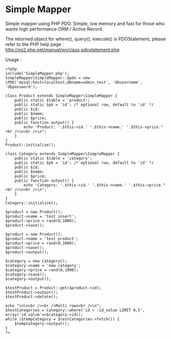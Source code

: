 Simple Mapper
=============
Simple mapper using PHP PDO. Simple, low memory and fast for those who wants high performance ORM / Active Record.

The returned object for where(), query(), execute() is PDOStatement, please refer to the PHP help page :
http://sg2.php.net/manual/en/class.pdostatement.php

Usage :
```
<?php
include('SimpleMapper.php');
SimpleMapper\SimpleMapper::$pdo = new \PDO('mysql:host=localhost;dbname=admin_test', 'dbusername', 'dbpassword');

class Product extends SimpleMapper\SimpleMapper {
	public static $table = 'product';
	public static $pk = 'id'; /* optional row, default to 'id' */
	public $id;
	public $name;
	public $price;
	public function output() {
		echo 'Product: '.$this->id.' '.$this->name.' '.$this->price."<br />\n<br />\n";
	}
}
Product::initialize();

class Category extends SimpleMapper\SimpleMapper {
	public static $table = 'category';
	public static $pk = 'id'; /* optional row, default to 'id' */
	public $id;
	public $name;
	public $price;
	public function output() {
		echo 'Category: '.$this->id.' '.$this->name.' '.$this->price."<br />\n<br />\n";
	}
}
Category::initialize();

$product = new Product();
$product->name = 'test insert';
$product->price = rand(0,1000);
$product->save();

$product = new Product();
$product->name = 'test product';
$product->price = rand(0,1000);
$product->save();
$product->output();

$category = new Category();
$category->name = 'new category';
$category->price = rand(0,1000);
$category->save();
$category->output();

$testProduct = Product::get($product->id);
$testProduct->output();
$testProduct->delete();

echo "\n\n<br /><br />Multi rows<br />\n";
$testCategories = Category::where('id < :id_value LIMIT 0,5', array('id_value'=>$category->id));
while ($tempCategory = $testCategories->fetch()) {
	$tempCategory->output();
}
?>
```
